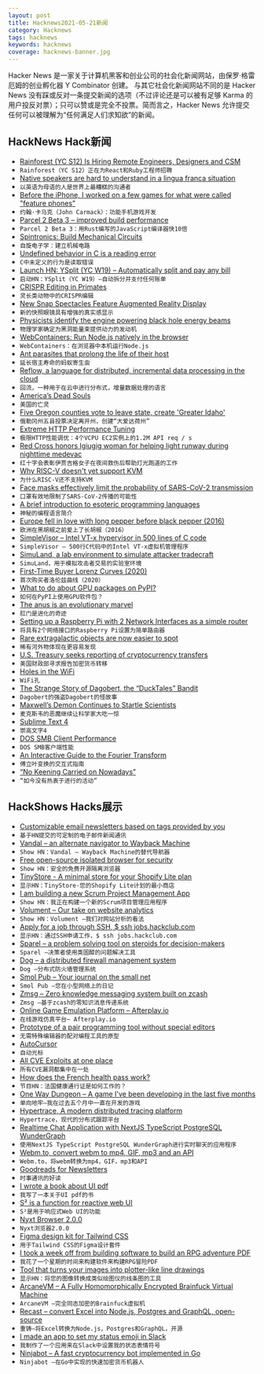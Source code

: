 ```yaml
---
layout: post
title: Hacknews2021-05-21新闻
category: Hacknews
tags: hacknews
keywords: hacknews
coverage: hacknews-banner.jpg
---
```


Hacker News 是一家关于计算机黑客和创业公司的社会化新闻网站，由保罗·格雷厄姆的创业孵化器 Y Combinator 创建。
与其它社会化新闻网站不同的是 Hacker News 没有踩或反对一条提交新闻的选项（不过评论还是可以被有足够 Karma 的用户投反对票）；只可以赞或是完全不投票。简而言之，Hacker News 允许提交任何可以被理解为“任何满足人们求知欲”的新闻。

## HackNews Hack新闻


- [Rainforest (YC S12) Is Hiring Remote Engineers, Designers and CSM](https://jobs.lever.co/rainforest?lever-origin=applied&lever-source%5B%5D=HN)
- `Rainforest（YC S12）正在为React和Ruby工程师招聘`
- [Native speakers are hard to understand in a lingua franca situation](https://www.bbc.com/worklife/article/20161028-native-english-speakers-are-the-worlds-worst-communicators)
- `以英语为母语的人是世界上最糟糕的沟通者`
- [Before the iPhone, I worked on a few games for what were called "feature phones"](https://twitter.com/id_aa_carmack/status/1395089205986988043)
- `约翰·卡马克（John Carmack）：功能手机游戏开发`
- [Parcel 2 Beta 3 – improved build performance](https://v2.parceljs.org/blog/beta3/)
- `Parcel 2 Beta 3：用Rust编写的JavaScript编译器快10倍`
- [Spintronics: Build Mechanical Circuits](https://www.kickstarter.com/projects/upperstory/spintronics-build-mechanical-circuits)
- `自旋电子学：建立机械电路`
- [Undefined behavior in C is a reading error](https://www.yodaiken.com/2021/05/19/undefined-behavior-in-c-is-a-reading-error/)
- `C中未定义的行为是读取错误`
- [Launch HN: YSplit (YC W19) – Automatically split and pay any bill](item?id=27222985)
- `启动HN：YSplit（YC W19）–自动拆分并支付任何账单`
- [CRISPR Editing in Primates](https://blogs.sciencemag.org/pipeline/archives/2021/05/20/crispr-editing-in-primates)
- `灵长类动物中的CRISPR编辑`
- [New Snap Spectacles Feature Augmented Reality Display](https://www.spectacles.com/new-spectacles)
- `新的快照眼镜具有增强的真实感显示`
- [Physicists identify the engine powering black hole energy beams](https://www.quantamagazine.org/physicists-identify-the-engine-powering-black-hole-energy-beams-20210520/)
- `物理学家确定为黑洞能量束提供动力的发动机`
- [WebContainers: Run Node.js natively in the browser](https://blog.stackblitz.com/posts/introducing-webcontainers/)
- `WebContainers：在浏览器中本机运行Node.js`
- [Ant parasites that prolong the life of their host](https://www.theatlantic.com/science/archive/2021/05/ant-tapeworm/618919/)
- `延长宿主寿命的蚂蚁寄生虫`
- [Reflow, a language for distributed, incremental data processing in the cloud](https://github.com/grailbio/reflow)
- `回流，一种用于在云中进行分布式，增量数据处理的语言`
- [America’s Dead Souls](https://www.theparisreview.org/blog/2021/05/17/americas-dead-souls/)
- `美国的亡灵`
- [Five Oregon counties vote to leave state, create 'Greater Idaho'](https://www.upi.com/Top_News/US/2021/05/19/Oregon-Idaho-Donald-Trump-Joe-Biden/3341621450876/)
- `俄勒冈州五县投票决定离开州，创建“大爱达荷州”`
- [Extreme HTTP Performance Tuning](https://talawah.io/blog/extreme-http-performance-tuning-one-point-two-million/)
- `极限HTTP性能调优：4个VCPU EC2实例上的1.2M API req / s`
- [Red Cross honors Igiugig woman for helping light runway during nighttime medevac](https://www.alaskapublic.org/2021/05/19/red-cross-honors-igiugig-woman-for-helping-light-runway-during-late-night-medevac/)
- `红十字会表彰伊贾吉格女子在夜间救伤后帮助灯光跑道的工作`
- [Why RISC-V doesn't yet support KVM](https://lwn.net/SubscriberLink/856685/10206d3c9d10daf2/)
- `为什么RISC-V还不支持KVM`
- [Face masks effectively limit the probability of SARS-CoV-2 transmission](https://science.sciencemag.org/content/early/2021/05/19/science.abg6296)
- `口罩有效地限制了SARS-CoV-2传播的可能性`
- [A brief introduction to esoteric programming languages](https://www.hillelwayne.com/talks/esolangs/)
- `神秘的编程语言简介`
- [Europe fell in love with long pepper before black pepper (2016)](https://www.atlasobscura.com/articles/long-pepper-better-than-black-pepper)
- `欧洲在黑胡椒之前爱上了长胡椒（2016）`
- [SimpleVisor – Intel VT-x hypervisor in 500 lines of C code](https://ionescu007.github.io/SimpleVisor/)
- `SimpleVisor – 500行C代码中的Intel VT-x虚拟机管理程序`
- [SimuLand, a lab environment to simulate attacker tradecraft](https://www.microsoft.com/security/blog/2021/05/20/simuland-understand-adversary-tradecraft-and-improve-detection-strategies/)
- `SimuLand，用于模拟攻击者交易的实验室环境`
- [First-Time Buyer Lorenz Curves (2020)](https://doodles.mountainmath.ca/blog/2020/09/28/first-time-buyer-lorenz-curves/)
- `首次购买者洛伦兹曲线（2020）`
- [What to do about GPU packages on PyPI?](https://discuss.python.org/t/what-to-do-about-gpus-and-the-built-distributions-that-support-them/7125)
- `如何在PyPI上使用GPU软件包？`
- [The anus is an evolutionary marvel](https://www.theatlantic.com/science/archive/2021/05/evolution-butts/618915/)
- `肛门是进化的奇迹`
- [Setting up a Raspberry Pi with 2 Network Interfaces as a simple router](https://www.jeffgeerling.com/blog/2021/setting-raspberry-pi-2-network-interfaces-very-simple-router)
- `将具有2个网络接口的Raspberry Pi设置为简单路由器`
- [Rare extragalactic objects are now easier to spot](https://phys.org/news/2021-05-quasars-rare-extragalactic-easier.html)
- `稀有河外物体现在更容易发现`
- [U.S. Treasury seeks reporting of cryptocurrency transfers](https://www.reuters.com/business/finance/us-treasury-says-can-shrink-7-trillion-tax-gap-by-10-over-next-decade-2021-05-20/)
- `美国财政部寻求报告加密货币转移`
- [Holes in the WiFi](https://lwn.net/Articles/856044/)
- `WiFi孔`
- [The Strange Story of Dagobert, the “DuckTales” Bandit](https://www.newyorker.com/news/dispatch/the-strange-story-of-dagobert-the-ducktales-bandit)
- `Dagobert的强盗Dagobert的怪故事`
- [Maxwell’s Demon Continues to Startle Scientists](https://nautil.us/blog/how-maxwells-demon-continues-to-startle-scientists)
- `麦克斯韦的恶魔继续让科学家大吃一惊`
- [Sublime Text 4](https://www.sublimetext.com/blog/articles/sublime-text-4)
- `崇高文字4`
- [DOS SMB Client Performance](http://www.os2museum.com/wp/dos-smb-client-performance/)
- `DOS SMB客户端性能`
- [An Interactive Guide to the Fourier Transform](https://betterexplained.com/articles/an-interactive-guide-to-the-fourier-transform/)
- `傅立叶变换的交互式指南`
- [“No Keening Carried on Nowadays”](https://www.laphamsquarterly.org/roundtable/no-keening-carried-nowadays)
- `“如今没有热衷于进行的活动”`


## HackShows Hacks展示

- [ Customizable email newsletters based on tags provided by you](https://hncustomnewsletters.com/)
- `基于HN提交的可定制的电子邮件新闻通讯`
- [ Vandal – an alternate navigator to Wayback Machine](https://vegetableman.github.io/vandal/)
- `Show HN：Vandal – Wayback Machine的替代导航器`
- [ Free open-source isolated browser for security](https://github.com/i5ik/ViewFinderJS)
- `Show HN：安全的免费开源隔离浏览器`
- [ TinyStore - A minimal store for your Shopify Lite plan](https://tinystore.app)
- `显示HN：TinyStore-您的Shopify Lite计划的最小商店`
- [ I am building a new Scrum Project Management App](https://gethappystack.com/)
- `Show HN：我正在构建一个新的Scrum项目管理应用程序`
- [ Volument – Our take on website analytics](https://volument.com/blog/volument-launches)
- `Show HN：Volument –我们对网站分析的看法`
- [ Apply for a job through SSH, $ ssh jobs.hackclub.com](http://jobs.hackclub.com/)
- `显示HN：通过SSH申请工作，$ ssh jobs.hackclub.com`
- [ Sparel – a problem solving tool on steroids for decision-makers](https://sparel.app)
- `Sparel –决策者使用类固醇的问题解决工具`
- [ Dog – a distributed firewall management system](https://relaypro-open.github.io/dog/)
- `Dog –分布式防火墙管理系统`
- [ Smol Pub – Your journal on the small net](https://smol.pub)
- `Smol Pub –您在小型网络上的日记`
- [ Zmsg – Zero knowledge messaging system built on zcash](https://github.com/firmalabs/zmsg)
- `Zmsg –基于zcash的零知识消息传递系统`
- [ Online Game Emulation Platform – Afterplay.io](item?id=27193144)
- `在线游戏仿真平台– Afterplay.io`
- [ Prototype of a pair programming tool without special editors](https://github.com/three-consulting/ohut)
- `无需特殊编辑器的配对编程工具的原型`
- [ AutoCursor](https://autocursor.com/pages/how-to-setup-your-autocursor)
- `自动光标`
- [ All CVE Exploits at one place](https://github.com/ARPSyndicate/cvemon)
- `所有CVE漏洞都集中在一处`
- [ How does the French health pass work?](https://sanipasse.fr/french-health-pass)
- `节目HN：法国健康通行证是如何工作的？`
- [ One Way Dungeon – A game I've been developing in the last five months](https://play.google.com/store/apps/details?id=com.vaskivodev.onewaydungeon)
- `单向地牢–我在过去五个月中一直在开发的游戏`
- [ Hypertrace, A modern distributed tracing platform](https://github.com/hypertrace/hypertrace)
- `Hypertrace，现代的分布式跟踪平台`
- [ Realtime Chat Application with NextJS TypeScript PostgreSQL WunderGraph](https://github.com/wundergraph/nextjs-typescript-postgresql-realtime-chat)
- `使用NextJS TypeScript PostgreSQL WunderGraph进行实时聊天的应用程序`
- [ Webm.to, convert webm to mp4, GIF, mp3 and an API](https://webm.to)
- `Webm.to，将webm转换为mp4，GIF，mp3和API`
- [ Goodreads for Newsletters](https://readsom.com/)
- `时事通讯的好读`
- [ I wrote a book about UI pdf](https://fifty.user-interface.io/50_ui_tips.pdf)
- `我写了一本关于UI pdf的书`
- [ S² is a function for reactive web UI](https://gr0uch.github.io/s2/)
- `S²是用于响应式Web UI的功能`
- [ Nyxt Browser 2.0.0](https://nyxt.atlas.engineer/article/release-2.0.0.org)
- `Nyxt浏览器2.0.0`
- [ Figma design kit for Tailwind CSS](https://tailwind-figma.com/)
- `用于Tailwind CSS的Figma设计套件`
- [ I took a week off from building software to build an RPG adventure PDF](https://wealdham.timvdalen.nl/?src=hn)
- `我花了一个星期的时间来构建软件来构建RPG冒险PDF`
- [ Tool that turns your images into plotter-like line drawings](https://javier.xyz/pintr/)
- `显示HN：将您的图像转换成类似绘图仪的线条图的工具`
- [ ArcaneVM – A Fully Homomorphically Encrypted Brainfuck Virtual Machine](https://github.com/f-prime/arcanevm)
- `ArcaneVM –完全同态加密的Brainfuck虚拟机`
- [ Recast – convert Excel into Node.js, Postgres and GraphQL, open-source](https://recast.amplication.com)
- `重铸–将Excel转换为Node.js，Postgres和GraphQL，开源`
- [ I made an app to set my status emoji in Slack](https://slacklunchstatus.com)
- `我制作了一个应用来在Slack中设置我的状态表情符号`
- [ Ninjabot – A fast cryptocurrency bot implemented in Go](https://github.com/rodrigo-brito/ninjabot)
- `Ninjabot –在Go中实现的快速加密货币机器人`

